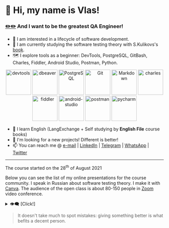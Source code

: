 <!--
﻿﻿﻿﻿﻿﻿﻿﻿﻿﻿﻿﻿﻿﻿﻿﻿﻿﻿﻿﻿﻿﻿﻿﻿﻿﻿﻿﻿﻿﻿﻿﻿﻿﻿﻿﻿﻿﻿﻿﻿﻿﻿﻿﻿﻿﻿﻿﻿﻿﻿﻿﻿﻿﻿﻿﻿﻿﻿﻿﻿
Use 01-greetings.md! And don't forget to concatinate all the stuff.
﻿﻿﻿﻿﻿﻿﻿﻿﻿﻿﻿﻿﻿﻿﻿﻿﻿﻿﻿﻿﻿﻿﻿﻿﻿﻿﻿﻿﻿﻿﻿﻿﻿﻿﻿﻿﻿﻿﻿﻿﻿﻿﻿﻿﻿﻿﻿﻿﻿﻿﻿﻿﻿﻿﻿﻿﻿﻿﻿﻿
-->

<!-- v-las/v-las is a ✨ special ✨ repository because its `README.md` (this file) appears on your GitHub profile.
You can click the Preview link to take a look at your cringes. -->

# 👋 Hi, my name is Vlas!
### [✏️](https://github.com/v-las/v-las/edit/main/01-greetings.md)[✏️](https://github.com/v-las/pdf-presentations/edit/main/README.md) And I want to be the greatest QA Engineer!

- 👀 I am interested in a lifecycle of software development.
- 🌱 I am currently studying the software testing theory with S.Kulikovs's [book](https://svyatoslav.biz/software_testing_book/).
- 🗺️ I explore tools as a beginner: DevTools, PostgreSQL, GitBash, Charles, Fiddler, Android Studio, Postman, Python.

<!-- length: 846px, padding: 4px -->
<div align="center">
	<img alt="devtools" width="80px" src="https://user-images.githubusercontent.com/89486551/143319750-2f729405-4b8a-4f73-8e16-b5c7780517fc.png" />
	<img alt="dbeaver" width="80px" src="https://user-images.githubusercontent.com/89486551/143319757-0bbd31ce-7860-447a-9571-504653849d0b.png" />
	<img alt="PostgreSQL" width="80px" src="https://user-images.githubusercontent.com/89486551/143319773-17f2e07b-8dc2-4f02-9b60-e9f0b421ce06.png" />
	<img alt="Git" width="80px" src="https://user-images.githubusercontent.com/89486551/143319775-c711ac23-04f8-44dd-9a0b-ea3698467e9e.png" />
	<img alt="Markdown" width="80px" src="https://user-images.githubusercontent.com/89486551/143319781-e0cb8223-f5db-4cfd-b2f8-9fab2e227023.png" />
	<img alt="charles" width="80px" src="https://user-images.githubusercontent.com/89486551/143319787-e5eb9aa4-5b57-454f-b903-64282274af76.png" />
	<img alt="fiddler" width="80px" src="https://user-images.githubusercontent.com/89486551/143319792-72034e75-f2fe-4589-b741-6f21a2433a71.png" />
	<img alt="android-studio" width="80px" src="https://user-images.githubusercontent.com/89486551/143319797-01713acf-1cc6-49c9-ae92-d520d55cef17.png" />
	<img alt="postman" width="80px" src="https://user-images.githubusercontent.com/89486551/143319803-99550e9f-bdde-4354-b38a-a3aa8ffc9a77.png" />
	<img alt="pycharm" width="80px" src="https://user-images.githubusercontent.com/89486551/143319814-3645ca4a-c3cc-4958-aa5b-ff27b47d704c.png" />
</div>

- 📖 I learn English (LangExchange + Self studying by **English File** course books)
- 💞️ I'm looking for a new projects! Different is better!
- 📫 You can reach me @ [e-mail][email] | [LinkedIn][in] | [Telegram][tg] | [WhatsApp][wa] | [Twitter][tw]

[email]: <mailto:mastykash.vlas@gmail.com>
[in]: <https://www.linkedin.com/in/v-las/>
[tg]: <https://t.me/v_las>
[wa]: <https://wa.me/79136198392>
[tw]: <https://twitter.com/v_las_>

---
The course started on the 28<sup>th</sup> of August 2021

Below you can see the list of my online presentations for the course community. I speak in Russian about software testing theory.
I make it with [Canva](https://www.canva.com/). The audience of the open class is about 80-150 people in [Zoom](https://zoom.us/) video conference.

<details>
	<summary>👁️‍🗨️ [Click!]</summary>

<!-- YouTube Title + Discription -->
<!-- UI Kit - Компонентный дизайн, Дизайн-система, UI/UX | Презентация

Мой GitHub - https://github.com/v-las
Презентация "Документ UI Kit - базовая составляющая дизайна продукта". Подготовлена Власом Мастыкашем, для открытого урока на курсе Вадима Ксендзова

Полезные ссылки, использованные при подготовке презентации - https://github.com/v-las/pdf-presentations/blob/main/vlas_pres_09.md
Скачать презентацию - https://github.com/v-las/pdf-presentations/blob/main/vlas_pres_09.pdf

Курс Вадима Ксендзова - https://ksendzov.com/
YouTube-канал Вадима Ксендзова - https://www.youtube.com/channel/UC6hNNlCXv1ZgdGpziNf83RA

Создание презентации - https://www.canva.com/
Запись презентации - https://zoom.us/

#ksendzov #vadimksendzov #ксендзов #вадимксендзов -->

# Список презентаций

<!-- Add Presentation Template -->
<!-- [Видео + Ссылки (YouTube)][Видео (YouTube)](https://youtu.be/~) | [Презентация (GitHub)][~_blb] | [Ссылки (GitHub)][~_lnk]
---
<a href="https://youtu.be/~"><img src="https://img.youtube.com/vi/~/maxresdefault.jpg" alt="Presentation" style="width:100%;height:100%;"></a>

--- -->

[Видео (YouTube)](https://youtu.be/2wgN5t_GbN0) | [Презентация (GitHub)][09_blb] | [Ссылки (GitHub)][09_lnk]
---
<a href="https://youtu.be/2wgN5t_GbN0"><img src="https://img.youtube.com/vi/2wgN5t_GbN0/maxresdefault.jpg" alt="Presentation" style="width:100%;height:100%;"></a>

---
[Видео (YouTube)](https://youtu.be/RWLbyB_eNrI) | [Презентация (GitHub)][08_blb] | [Ссылки (GitHub)][08_lnk]
---
<a href="https://youtu.be/RWLbyB_eNrI"><img src="https://img.youtube.com/vi/RWLbyB_eNrI/maxresdefault.jpg" alt="Presentation" style="width:100%;height:100%;"></a>

---
[Видео + Ссылки (YouTube)](https://youtu.be/LW_7Z8szjGA) | [Презентация (GitHub)][07_blb]
---
<a href="https://youtu.be/LW_7Z8szjGA"><img src="https://img.youtube.com/vi/LW_7Z8szjGA/maxresdefault.jpg" alt="Presentation" style="width:100%;height:100%;"></a>

---
[Видео + Ссылки (YouTube)](https://youtu.be/X1GIVJ0zUS8) | [Презентация (GitHub)][06_blb]
---
<a href="https://youtu.be/X1GIVJ0zUS8"><img src="https://img.youtube.com/vi/X1GIVJ0zUS8/maxresdefault.jpg" alt="Presentation" style="width:100%;height:100%;"></a>

---
[Видео (YouTube)](https://youtu.be/krMhIWq9Q3E) | [Презентация (GitHub)][05_blb] | [Ссылки (GitHub)][05_lnk]
---
<a href="https://youtu.be/krMhIWq9Q3E"><img src="https://img.youtube.com/vi/krMhIWq9Q3E/maxresdefault.jpg" alt="Presentation" style="width:100%;height:100%;"></a>

---
[Видео + Ссылки (YouTube)](https://youtu.be/HSlY1ryZIqQ) | [Презентация .pdf (GitHub)][04_blb]
---
<a href="https://youtu.be/HSlY1ryZIqQ"><img src="https://img.youtube.com/vi/HSlY1ryZIqQ/maxresdefault.jpg" alt="Presentation" style="width:100%;height:100%;"></a>

---
[Видео + Ссылки (YouTube)](https://youtu.be/d-oARrPWlhk) | [Презентация .pdf (GitHub)][03_blb]
---
<a href="https://youtu.be/d-oARrPWlhk"><img src="https://img.youtube.com/vi/d-oARrPWlhk/maxresdefault.jpg" alt="Presentation" style="width:100%;height:100%;"></a>

---
[Видео + Ссылки (YouTube)](https://youtu.be/9rS_QANhGXQ) | [Презентация .pdf (GitHub)][02_blb]
---
<a href="https://youtu.be/9rS_QANhGXQ"><img src="https://img.youtube.com/vi/9rS_QANhGXQ/maxresdefault.jpg" alt="Presentation" style="width:100%;height:100%;"></a>

---
[Видео + Ссылки (YouTube)](https://youtu.be/P_t3Dbd9S-o) | [Презентация .pdf (GitHub)][01_blb]
---
<a href="https://youtu.be/P_t3Dbd9S-o"><img src="https://img.youtube.com/vi/P_t3Dbd9S-o/maxresdefault.jpg" alt="Presentation" style="width:100%;height:100%;"></a>

[//]: #Sourses
[01_blb]: <https://github.com/v-las/pdf-presentations/blob/main/vlas_pres_01.pdf>
[02_blb]: <https://github.com/v-las/pdf-presentations/blob/main/vlas_pres_02.pdf>
[03_blb]: <https://github.com/v-las/pdf-presentations/blob/main/vlas_pres_03.pdf>
[04_blb]: <https://github.com/v-las/pdf-presentations/blob/main/vlas_pres_04.pdf>
[05_blb]: <https://github.com/v-las/pdf-presentations/blob/main/vlas_pres_05.pdf>
[05_lnk]: <https://github.com/v-las/pdf-presentations/blob/main/vlas_pres_05.md>
[06_blb]: <https://github.com/v-las/pdf-presentations/blob/main/vlas_pres_06.pdf>
[07_blb]: <https://github.com/v-las/pdf-presentations/blob/main/vlas_pres_07.pdf>
[08_blb]: <https://github.com/v-las/pdf-presentations/blob/main/vlas_pres_08.pdf>
[08_lnk]: <https://github.com/v-las/pdf-presentations/blob/main/vlas_pres_08.md>
[09_blb]: <https://github.com/v-las/pdf-presentations/blob/main/vlas_pres_09.pdf>
[09_lnk]: <https://github.com/v-las/pdf-presentations/blob/main/vlas_pres_09.md>

</details>

> It doesn't take much to spot mistakes: giving something better is what befits a decent person.

<!--🌟⭐️✨-->
